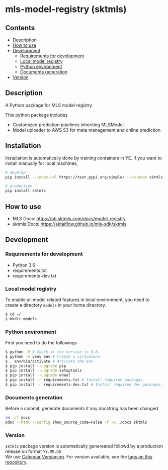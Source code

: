 # mls-model-registry (sktmls)

## Contents

- [Description](#description)
- [How to use](#how-to-use)
- [Development](#development)
  - [Requirements for development](#requirements-for-development)
  - [Local model registry](#local-model-registry)
  - [Python environment](#python-environment)
  - [Documents generation](#documents-generation)
- [Version](#version)

## Description

A Python package for MLS model registry.

This python package includes
- Customized prediction pipelines inheriting MLSModel
- Model uploader to AWS S3 for meta management and online prediction

## Installation

Installation is automatically done by training containers in YE. If you want to install manually for local machines,

```bash
# develop
pip install --index-url https://test.pypi.org/simple/ --no-deps sktmls

# production
pip install sktmls
```

## How to use

- MLS Docs: https://ab.sktmls.com/docs/model-registry
- sktmls Docs: https://sktaiflow.github.io/mls-sdk/sktmls

## Development

### Requirements for development
- Python 3.6
- requirements.txt
- requirements-dev.txt

### Local model registry

To enable all model related features in local environment, you need to create a directory `models` in your home directory.

```bash
$ cd ~/
$ mkdir models
```

### Python environment

First you need to do the followings

```bash
$ python -V # Check if the version is 3.6.
$ python -m venv env # Create a virtualenv.
$ . env/bin/activate # Activate the env.
$ pip install --upgrade pip
$ pip install --upgrade setuptools
$ pip install --upgrade wheel
$ pip install -r requirements.txt # Install required packages.
$ pip install -r requirements-dev.txt # Install required dev packages.
```

### Documents generation

Before a commit, generate documents if any docstring has been changed

```bash
rm -rf docs
pdoc --html --config show_source_code=False -f -o ./docs sktmls
```

### Version
`sktmls` package version is automatically genereated followd by a production release on format `YY.MM.DD`  
We use [Calendar Versioning](https://calver.org). For version available, see the [tags on this repository](https://github.com/sktaiflow/mls-model-registry/releases).  
